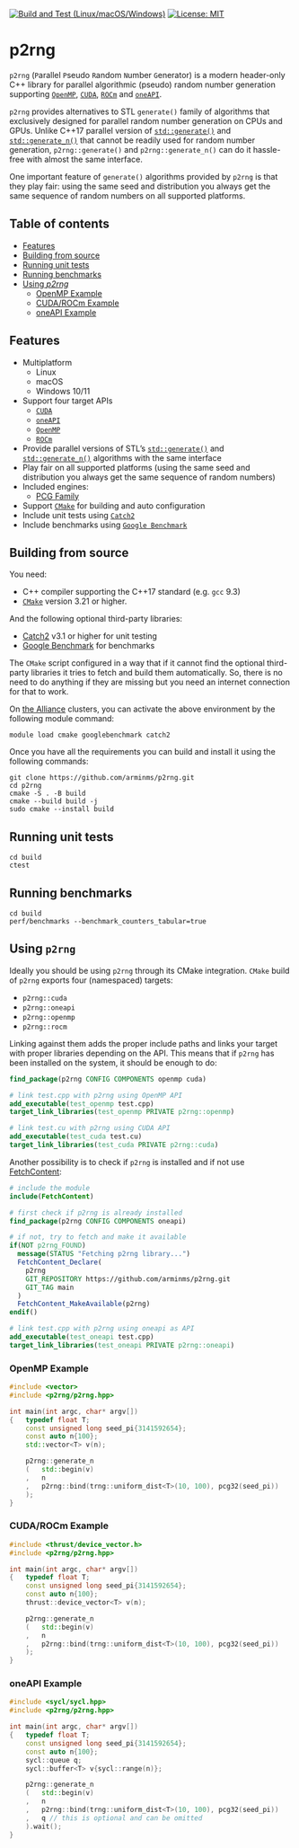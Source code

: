 [![Build and Test (Linux/macOS/Windows)](https://github.com/arminms/p2rng/actions/workflows/cmake-multi-platform.yml/badge.svg)](https://github.com/arminms/p2rng/actions/workflows/cmake-multi-platform.yml)
[![License: MIT](https://img.shields.io/badge/License-MIT-yellow.svg)](https://opensource.org/licenses/MIT)
# p2rng 
`p2rng` (`P`arallel `P`seudo `R`andom `N`umber `G`enerator) is a modern header-only C++
library for parallel algorithmic (pseudo) random number generation supporting
[`OpenMP`](https://www.openmp.org/), [`CUDA`](https://developer.nvidia.com/cuda-zone), [`ROCm`](https://www.amd.com/en/graphics/servers-solutions-rocm) and
[`oneAPI`](https://www.intel.com/content/www/us/en/developer/tools/oneapi/overview.html).

`p2rng` provides alternatives to STL `generate()` family of algorithms that exclusively designed for parallel random number generation on CPUs and GPUs. Unlike C++17 parallel version of [`std::generate()`](https://en.cppreference.com/w/cpp/algorithm/generate) and [`std::generate_n()`](https://en.cppreference.com/w/cpp/algorithm/generate_n) that cannot be readily used for random number generation, `p2rng::generate()` and `p2rng::generate_n()` can do it hassle-free with almost the
same interface.

One important feature of `generate()` algorithms provided by `p2rng` is that they play fair: using the same seed and distribution you always get the same sequence of random numbers on all supported platforms.

## Table of contents
- [Features](#features)
- [Building from source](#building-from-source)
- [Running unit tests](#running-unit-tests)
- [Running benchmarks](#running-benchmarks)
- [Using *p2rng*](#using-p2rng)
  - [OpenMP Example](#openmp-example)
  - [CUDA/ROCm Example](#cudarocm-example)
  - [oneAPI Example](#oneapi-example)

## Features
- Multiplatform
  - Linux
  - macOS
  - Windows 10/11
- Support four target APIs
  - [`CUDA`](https://developer.nvidia.com/cuda-zone)
  - [`oneAPI`](https://www.intel.com/content/www/us/en/developer/tools/oneapi/overview.html)
  - [`OpenMP`](https://www.openmp.org/)
  - [`ROCm`](https://www.amd.com/en/graphics/servers-solutions-rocm)
- Provide parallel versions of STL’s
[`std::generate()`](https://en.cppreference.com/w/cpp/algorithm/generate) and [`std::generate_n()`](https://en.cppreference.com/w/cpp/algorithm/generate_n) algorithms with the same interface 
- Play fair on all supported platforms (using the same seed and distribution you
 always get the same sequence of random numbers)
- Included engines:
  - [PCG Family](https://www.pcg-random.org/)
- Support [`CMake`](https://cmake.org/) for building and auto configuration
- Include unit tests using [`Catch2`](https://github.com/catchorg/Catch2)
- Include benchmarks using [`Google Benchmark`](https://github.com/google/benchmark)

## Building from source
You need:
- C++ compiler supporting the C++17 standard (e.g. `gcc` 9.3)
- [`CMake`](https://cmake.org/) version 3.21 or higher.

And the following optional third-party libraries:
* [Catch2](https://github.com/catchorg/Catch2) v3.1 or higher for unit testing
* [Google Benchmark](https://github.com/google/benchmark) for benchmarks

The `CMake` script configured in a way that if it cannot find the optional third-party libraries it tries to fetch and build them automatically. So, there is no need to do anything if they are missing but you need an internet connection for that to work.

On [the Alliance](https://alliancecan.ca/) clusters, you can activate the above environment by the following module command:
```shell
module load cmake googlebenchmark catch2
```
Once you have all the requirements you can build and install it using the
following commands:
```shell
git clone https://github.com/arminms/p2rng.git
cd p2rng
cmake -S . -B build
cmake --build build -j
sudo cmake --install build
```
## Running unit tests
```shell
cd build
ctest
```
## Running benchmarks
```shell
cd build
perf/benchmarks --benchmark_counters_tabular=true
```
## Using `p2rng`
Ideally you should be using `p2rng` through its CMake integration. `CMake` build
of `p2rng` exports four (namespaced) targets:
- `p2rng::cuda`
- `p2rng::oneapi`
- `p2rng::openmp`
- `p2rng::rocm`

Linking against them adds the proper include paths and links your target with
proper libraries depending on the API. This means that if `p2rng` has been installed on the system, it should be enough to do:
```cmake
find_package(p2rng CONFIG COMPONENTS openmp cuda)

# link test.cpp with p2rng using OpenMP API
add_executable(test_openmp test.cpp)
target_link_libraries(test_openmp PRIVATE p2rng::openmp)

# link test.cu with p2rng using CUDA API
add_executable(test_cuda test.cu)
target_link_libraries(test_cuda PRIVATE p2rng::cuda)
```

Another possibility is to check if `p2rng` is installed and if not use
[FetchContent](https://cmake.org/cmake/help/latest/module/FetchContent.html):

```cmake
# include the module
include(FetchContent)

# first check if p2rng is already installed
find_package(p2rng CONFIG COMPONENTS oneapi)

# if not, try to fetch and make it available
if(NOT p2rng_FOUND)
  message(STATUS "Fetching p2rng library...")
  FetchContent_Declare(
    p2rng
    GIT_REPOSITORY https://github.com/arminms/p2rng.git
    GIT_TAG main
  )
  FetchContent_MakeAvailable(p2rng)
endif()

# link test.cpp with p2rng using oneapi as API
add_executable(test_oneapi test.cpp)
target_link_libraries(test_oneapi PRIVATE p2rng::oneapi)

```
### OpenMP Example
```c++
#include <vector>
#include <p2rng/p2rng.hpp>

int main(int argc, char* argv[])
{   typedef float T;
    const unsigned long seed_pi{3141592654};
    const auto n{100};
    std::vector<T> v(n);

    p2rng::generate_n
    (   std::begin(v)
    ,   n
    ,   p2rng::bind(trng::uniform_dist<T>(10, 100), pcg32(seed_pi))
    );
}
```
### CUDA/ROCm Example
```c++
#include <thrust/device_vector.h>
#include <p2rng/p2rng.hpp>

int main(int argc, char* argv[])
{   typedef float T;
    const unsigned long seed_pi{3141592654};
    const auto n{100};
    thrust::device_vector<T> v(n);

    p2rng::generate_n
    (   std::begin(v)
    ,   n
    ,   p2rng::bind(trng::uniform_dist<T>(10, 100), pcg32(seed_pi))
    );
}
```
### oneAPI Example
```c++
#include <sycl/sycl.hpp>
#include <p2rng/p2rng.hpp>

int main(int argc, char* argv[])
{   typedef float T;
    const unsigned long seed_pi{3141592654};
    const auto n{100};
    sycl::queue q;
    sycl::buffer<T> v{sycl::range(n)};

    p2rng::generate_n
    (   std::begin(v)
    ,   n
    ,   p2rng::bind(trng::uniform_dist<T>(10, 100), pcg32(seed_pi))
    ,   q // this is optional and can be omitted
    ).wait();
}
```